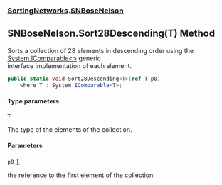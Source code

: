 ### [SortingNetworks](SortingNetworks.md 'SortingNetworks').[SNBoseNelson](SortingNetworks.SNBoseNelson.md 'SortingNetworks.SNBoseNelson')

## SNBoseNelson.Sort28Descending<T>(T) Method

Sorts a collection of 28 elements in descending order using the [System.IComparable&lt;&gt;](https://docs.microsoft.com/en-us/dotnet/api/System.IComparable-1 'System.IComparable`1') generic  
interface implementation of each element.

```csharp
public static void Sort28Descending<T>(ref T p0)
    where T : System.IComparable<T>;
```
#### Type parameters

<a name='SortingNetworks.SNBoseNelson.Sort28Descending_T_(T).T'></a>

`T`

The type of the elements of the collection.
#### Parameters

<a name='SortingNetworks.SNBoseNelson.Sort28Descending_T_(T).p0'></a>

`p0` [T](SortingNetworks.SNBoseNelson.Sort28Descending_T_(T).md#SortingNetworks.SNBoseNelson.Sort28Descending_T_(T).T 'SortingNetworks.SNBoseNelson.Sort28Descending<T>(T).T')

the reference to the first element of the collection
